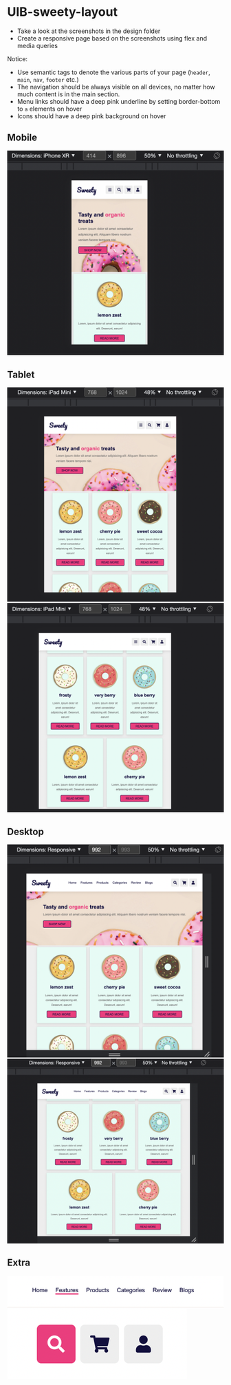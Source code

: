 # UIB-sweety-layout

- Take a look at the screenshots in the design folder
- Create a responsive page based on the screenshots using flex and media queries

Notice: 
- Use semantic tags to denote the various parts of your page (`header`, `main`, `nav`, `footer` etc.)
- The navigation should be always visible on all devices, no matter how much content is in the main section. 
- Menu links should have a deep pink underline by setting border-bottom to `a` elements on hover
- Icons should have a deep pink background on hover

## Mobile
![mobile](designs/mobile.png)

## Tablet
![tablet](designs/tablet.png)
![tablet2](designs/tablet2.png)

## Desktop
![desktop](designs/desk.png)
![desktop2](designs/desk2.png)

## Extra
![menu](designs/menu.png)
![icons](designs/icons.png)